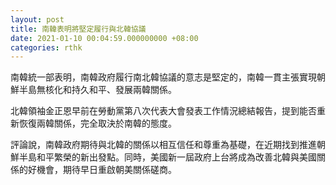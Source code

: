 ```yaml
---
layout: post
title: 南韓表明將堅定履行與北韓協議
date: 2021-01-10 00:04:59.000000000 +08:00
categories: rthk
---
```


南韓統一部表明，南韓政府履行南北韓協議的意志是堅定的，南韓一貫主張實現朝鮮半島無核化和持久和平、發展兩韓關係。

北韓領袖金正恩早前在勞動黨第八次代表大會發表工作情況總結報告，提到能否重新恢復兩韓關係，完全取決於南韓的態度。

評論說，南韓政府期待與北韓的關係以相互信任和尊重為基礎，在近期找到推進朝鮮半島和平繁榮的新出發點。同時，美國新一屆政府上台將成為改善北韓與美國關係的好機會，期待早日重啟朝美關係磋商。

